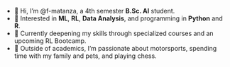 - 👋 Hi, I’m @f-matanza, a 4th semester **B.Sc. AI** student.  
- 👀 Interested in **ML**, **RL**, **Data Analysis**, and programming in **Python** and **R**.  
- 🌱 Currently deepening my skills through specialized courses and an upcoming RL Bootcamp.  
- 🏁 Outside of academics, I’m passionate about motorsports, spending time with my family and pets, and playing chess.
